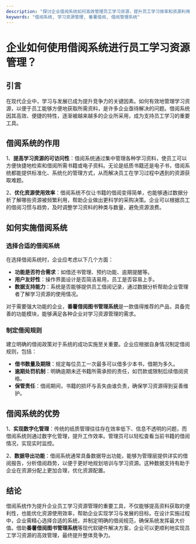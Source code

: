 ```yaml
---
description: "探讨企业借阅系统如何高效管理员工学习资源，提升员工学习效率和资源利用率。"
keywords: "借阅系统, 学习资源管理, 番薯借阅, 借阅管理系统"
---
```

# 企业如何使用借阅系统进行员工学习资源管理？

## 引言

在现代企业中，学习与发展已成为提升竞争力的关键因素。如何有效地管理学习资源，以便于员工能够方便地获取所需资料，是许多企业亟待解决的问题。借阅系统因其高效、便捷的特性，逐渐被越来越多的企业所采用，成为支持员工学习的重要工具。

## 借阅系统的作用

1、**提高学习资源的可访问性**：借阅系统通过集中管理各种学习资料，使员工可以方便快捷地检索和借阅所需书籍或电子资料。无论是纸质书籍还是电子书，借阅系统都能提供标准化、系统化的管理方式，从而解决员工在学习过程中遇到的资源获取难题。

2、**优化资源使用效率**：借阅系统不仅让书籍的借阅变得简单，也能够通过数据分析了解哪些资源被频繁利用，帮助企业做出更科学的采购决策。企业可以根据员工的借阅习惯与趋势，及时调整学习资料的种类与数量，避免资源浪费。

## 如何实施借阅系统

### 选择合适的借阅系统

在选择借阅系统时，企业应考虑以下几个方面：

- **功能是否符合需求**：如借还书管理、预约功能、逾期提醒等。
- **用户友好性**：操作界面设计是否简洁易用，员工是否容易上手。
- **数据支持能力**：系统是否能够提供员工借阅记录，通过数据分析帮助企业管理者了解学习资源的使用情况。

对于需要强大功能的企业，**番薯借阅图书管理系统**是一款值得推荐的产品，具备完善的功能模块，能够满足各种企业对学习资源管理的需求。

### 制定借阅规则

建立明确的借阅政策对于系统的成功实施至关重要。企业应根据自身情况制定借阅规则，包括：

- **借书数量及期限**：规定每位员工一次最多可以借多少本书，借期为多久。
- **逾期处罚机制**：明确逾期未还书籍所需承担的责任，如罚款或限制后续借阅资格。
- **保管责任**：借阅期间，书籍的损坏与丢失由谁负责，确保学习资源得到妥善维护。

## 借阅系统的优势

1、**实现数字化管理**：传统的纸质管理往往存在效率低下、信息不透明的问题，而借阅系统则通过数字化管理，提升工作效率。管理员可以轻松查看当前书籍的借阅情况，实现实时监控。

2、**数据导出功能**：借阅系统通常具备数据导出功能，能够为管理层提供详实的借阅报告，分析借阅趋势，以便于更好地规划培训与学习资源。这种数据支持有助于企业在资源分配上更加合理，优化资源配置。

## 结论

借阅系统作为提升企业员工学习资源管理的重要工具，不仅能够提高资料获取的便利性，也能优化资源使用效率，帮助企业实现学习与发展的目标。在设计实施过程中，企业需精心选择合适的系统，并制定明确的借阅规范，确保系统发挥最大价值。借助**番薯借阅图书管理系统**等现代软硬件解决方案，企业可以更顺利地实现员工学习资源的高效管理，最终提升整体竞争力。
